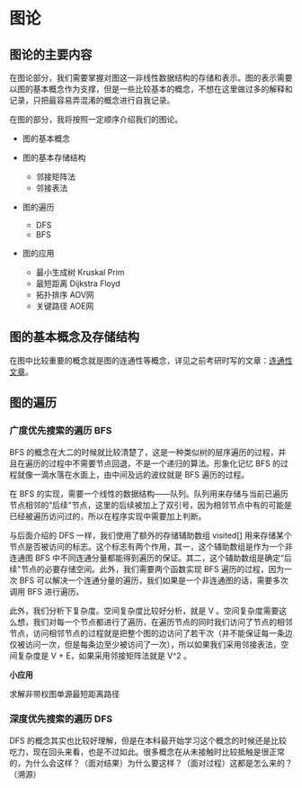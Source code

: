 # 图论

## 图论的主要内容

在图论部分，我们需要掌握对图这一非线性数据结构的存储和表示。图的表示需要以图的基本概念作为支撑，但是一些比较基本的概念，不想在这里做过多的解释和记录，只把最容易弄混淆的概念进行自我记录。

在图的部分，我将按照一定顺序介绍我们的图论。

- 图的基本概念
- 图的基本存储结构

  - 邻接矩阵法
  - 邻接表法
- 图的遍历

  - DFS
  - BFS
- 图的应用

  - 最小生成树 Kruskal Prim
  - 最短距离 Dijkstra Floyd
  - 拓扑排序 AOV网
  - 关键路径 AOE网

## 图的基本概念及存储结构

在图中比较重要的概念就是图的连通性等概念，详见之前考研时写的文章：[连通性文章](https://blog.csdn.net/Mr_Yuwen_Yin/article/details/121449954)。

## 图的遍历

### 广度优先搜索的遍历 BFS

BFS 的概念在大二的时候就比较清楚了，这是一种类似树的层序遍历的过程，并且在遍历的过程中不需要节点回退，不是一个递归的算法。形象化记忆 BFS 的过程就像一滴水落在水面上，由中间及远的波纹就是 BFS 遍历的过程。

在 BFS 的实现，需要一个线性的数据结构——队列。队列用来存储与当前已遍历节点相邻的“后续"节点，这里的后续被加上了双引号，因为相邻节点中有的可能是已经被遍历访问过的，所以在程序实现中需要加上判断。

与后面介绍的 DFS 一样，我们使用了额外的存储辅助数组 visited[] 用来存储某个节点是否被访问的标志。这个标志有两个作用，其一，这个辅助数组是作为一个非连通图 BFS 中不同连通分量都能得到遍历的保证。其二，这个辅助数组是确定“后续"节点的必要存储空间。此外，我们需要两个函数实现 BFS 遍历的过程，因为一次 BFS 可以解决一个连通分量的遍历，我们如果是一个非连通图的话，需要多次调用 BFS 进行遍历。

此外，我们分析下复杂度。空间复杂度比较好分析，就是 V 。空间复杂度需要这么想，我们对每一个节点都进行了遍历，在遍历节点的同时我们访问了节点的相邻节点，访问相邻节点的过程就是把整个图的边访问了若干次（并不能保证每一条边仅被访问一次，但是每条边至少被访问了一次），所以如果我们采用邻接表法，空间复杂度是 V + E，如果采用邻接矩阵法就是 V^2 。

**小应用**

求解非带权图单源最短距离路径

### 深度优先搜索的遍历 DFS

DFS 的概念其实也比较好理解，但是在本科最开始学习这个概念的时候还是比较吃力，现在回头来看，也是不过如此。很多概念在从未接触时比较抵触是很正常的，为什么会这样？（面对结果）为什么要这样？（面对过程）这都是怎么来的？（溯源）
